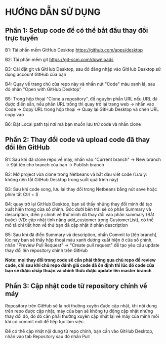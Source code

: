 # HƯỚNG DẪN SỬ DỤNG

## Phần 1: Setup code để có thể bắt đầu thay đổi trực tuyến

B1: Tải phần mềm GitHub Desktop https://github.com/apps/desktop

B2: Tải phần mềm git https://git-scm.com/downloads

B3: Cài đặt git và GitHub Desktop, sau đó đăng nhập vào GitHub Desktop sử dụng account GitHub của bạn

B4: Quay về trang chủ của repo này và nhấn nút "Code" màu xanh lá, sau đó nhấn "Open with GitHub Desktop"

B5: Trong hộp thoại "Clone a repository", để nguyên phần URL nếu URL đã được điền sẵn, nếu phần URL trống thì quay trở lại trang web -> nhấn vào Code -> Copy URL trong hộp thoại -> Quay lại GitHub Desktop và chèn URL copy vào

B6: Đặt Local path tại nơi mà bạn muốn lưu trữ code và nhấn clone

## Phần 2: Thay đổi code và upload code đã thay đổi lên GitHub

B1: Sau khi đã clone repo về máy, nhấn vào "Current branch" -> New branch -> Đặt tên cho branch của bạn -> Publish branch

B2: Mở project vừa clone trong Netbeans và bắt đầu viết code (Lưu ý: không nên tắt GitHub Desktop trong suốt quá trình này)

B3: Sau khi code xong, lưu lại thay đổi trong Netbeans bằng nút save hoặc phím tắt Ctrl + S

B4: quay trở lại GitHub Desktop, bạn sẽ thấy những thay đổi mình đã tạo xuất hiện trong cửa sổ chính. Góc dưới bên trái sẽ có phần Summary và description, điền ý chính về thứ mình đã thay đổi vào phần summary (Bắt buộc)
(VD: cập nhật tính năng add_customer trong CustomerList), có thể mô tả chi tiết hơn về thứ bạn đã cập nhật ở phần description

B5: Sau khi đã điền Summary và description, nhấn Commit to [tên branch], lúc này bạn sẽ thấy hộp thoại màu xanh dương xuất hiện ở cửa sổ chính, nhấn "Preview Pull Request" -> "Create pull request" để tạo yêu cầu 
update thay đổi lên repository chính trên GitHub

**Note: mọi thay đổi trong code sẽ cần phải thông qua chủ repo để review code, chỉ sau khi chủ repo đánh giá code đã ổn định thì lúc đó code của bạn sẽ được chấp thuận và chính thức được update lên master branch**

## Phần 3: Cập nhật code từ repository chính về máy

Repository trên GitHub sẽ là nơi thường xuyên được cập nhật, khi nội dung trên repo được cập nhật, máy của bạn sẽ không tự động cập nhật những thay đổi đó, do đó cần phải thường xuyên cập nhật lại về máy
của mình mỗi khi có commit mới để tiếp tục làm việc.

Để có thể cập nhật nội dung từ repo chính, bạn cần vào GitHub Desktop, nhấn vào tab Repository sau đó nhấn Pull
